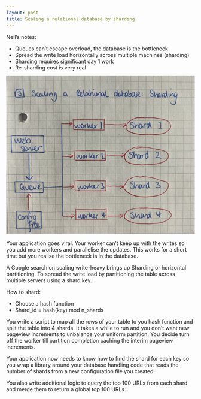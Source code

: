 ```yaml
---
layout: post
title: Scaling a relational database by sharding
---
```


Neil’s notes:
* Queues can’t escape overload, the database is the bottleneck
* Spread the write load horizontally across multiple machines (sharding)
* Sharding requires significant day 1 work
* Re-sharding cost is very real

![Sharded Application](/images/blog_01_2021/PXL_20210125_150212123~2.jpg)

Your application goes viral. Your worker can’t keep up with the writes so you add more workers and parallelise
 the updates. This works for a short time but you realise the bottleneck is in the database.

A Google search on scaling write-heavy brings up Sharding or horizontal partitioning. To spread the write load 
by partitioning the table across multiple servers using a shard key.

How to shard:
* Choose a hash function
* Shard_id = hash(key) mod n_shards

You write a script to map all the rows of your table to you hash function and split the table into 4 shards. 
It takes a while to run and you don’t want new pageview increments to unbalance your uniform partition. 
You decide turn off the worker till partition completion caching the interim pageview increments. 

Your application now needs to know how to find the shard for each key so you wrap a library around your 
database handling code that reads the number of shards from a new configuration file you created. 

You also write additional logic to query the top 100 URLs from each shard and merge them to return a global 
top 100 URLs.
